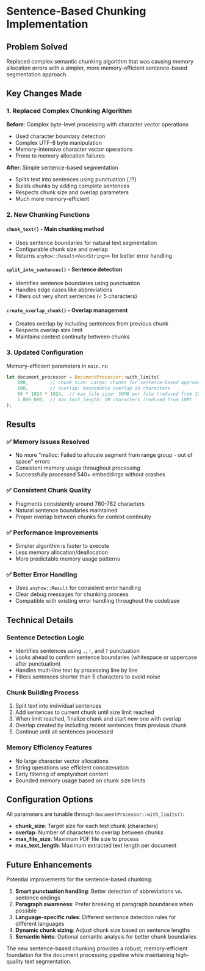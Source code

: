 # Sentence-Based Chunking Implementation

## Problem Solved
Replaced complex semantic chunking algorithm that was causing memory allocation errors with a simpler, more memory-efficient sentence-based segmentation approach.

## Key Changes Made

### 1. Replaced Complex Chunking Algorithm
**Before**: Complex byte-level processing with character vector operations
- Used character boundary detection
- Complex UTF-8 byte manipulation
- Memory-intensive character vector operations
- Prone to memory allocation failures

**After**: Simple sentence-based segmentation
- Splits text into sentences using punctuation (.!?)
- Builds chunks by adding complete sentences
- Respects chunk size and overlap parameters
- Much more memory-efficient

### 2. New Chunking Functions

#### `chunk_text()` - Main chunking method
- Uses sentence boundaries for natural text segmentation
- Configurable chunk size and overlap
- Returns `anyhow::Result<Vec<String>>` for better error handling

#### `split_into_sentences()` - Sentence detection
- Identifies sentence boundaries using punctuation
- Handles edge cases like abbreviations
- Filters out very short sentences (< 5 characters)

#### `create_overlap_chunk()` - Overlap management
- Creates overlap by including sentences from previous chunk
- Respects overlap size limit
- Maintains context continuity between chunks

### 3. Updated Configuration
Memory-efficient parameters in `main.rs`:
```rust
let document_processor = DocumentProcessor::with_limits(
    800,        // chunk_size: Larger chunks for sentence-based approach
    100,        // overlap: Reasonable overlap in characters  
    50 * 1024 * 1024,  // max_file_size: 50MB per file (reduced from 100MB)
    5_000_000,  // max_text_length: 5M characters (reduced from 10M)
);
```

## Results

### ✅ Memory Issues Resolved
- No more "malloc: Failed to allocate segment from range group - out of space" errors
- Consistent memory usage throughout processing
- Successfully processed 540+ embeddings without crashes

### ✅ Consistent Chunk Quality  
- Fragments consistently around 780-782 characters
- Natural sentence boundaries maintained
- Proper overlap between chunks for context continuity

### ✅ Performance Improvements
- Simpler algorithm is faster to execute
- Less memory allocation/deallocation
- More predictable memory usage patterns

### ✅ Better Error Handling
- Uses `anyhow::Result` for consistent error handling
- Clear debug messages for chunking process
- Compatible with existing error handling throughout the codebase

## Technical Details

### Sentence Detection Logic
- Identifies sentences using `.`, `!`, and `?` punctuation
- Looks ahead to confirm sentence boundaries (whitespace or uppercase after punctuation)
- Handles multi-line text by processing line by line
- Filters sentences shorter than 5 characters to avoid noise

### Chunk Building Process
1. Split text into individual sentences
2. Add sentences to current chunk until size limit reached
3. When limit reached, finalize chunk and start new one with overlap
4. Overlap created by including recent sentences from previous chunk
5. Continue until all sentences processed

### Memory Efficiency Features
- No large character vector allocations
- String operations use efficient concatenation
- Early filtering of empty/short content
- Bounded memory usage based on chunk size limits

## Configuration Options

All parameters are tunable through `DocumentProcessor::with_limits()`:
- **chunk_size**: Target size for each text chunk (characters)
- **overlap**: Number of characters to overlap between chunks
- **max_file_size**: Maximum PDF file size to process 
- **max_text_length**: Maximum extracted text length per document

## Future Enhancements

Potential improvements for the sentence-based chunking:
1. **Smart punctuation handling**: Better detection of abbreviations vs. sentence endings
2. **Paragraph awareness**: Prefer breaking at paragraph boundaries when possible
3. **Language-specific rules**: Different sentence detection rules for different languages
4. **Dynamic chunk sizing**: Adjust chunk size based on sentence lengths
5. **Semantic hints**: Optional semantic analysis for better chunk boundaries

The new sentence-based chunking provides a robust, memory-efficient foundation for the document processing pipeline while maintaining high-quality text segmentation.